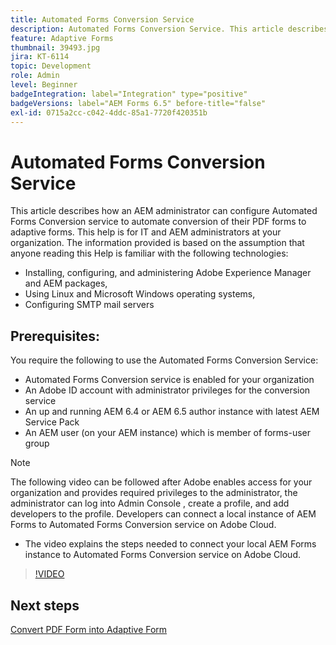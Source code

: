 ```yaml
---
title: Automated Forms Conversion Service
description: Automated Forms Conversion Service. This article describes how an AEM administrator can configure Automated Forms Conversion service to automate conversion of their PDF forms to adaptive forms. This help is for IT and AEM administrators at your organization.
feature: Adaptive Forms
thumbnail: 39493.jpg
jira: KT-6114
topic: Development
role: Admin
level: Beginner
badgeIntegration: label="Integration" type="positive"
badgeVersions: label="AEM Forms 6.5" before-title="false"
exl-id: 0715a2cc-c042-4ddc-85a1-7720f420351b
---
```

# Automated Forms Conversion Service

This article describes how an AEM administrator can configure Automated Forms Conversion service to automate conversion of their PDF forms to adaptive forms. This help is for IT and AEM administrators at your organization. The information provided is based on the assumption that anyone reading this Help is familiar with the following technologies:

* Installing, configuring, and administering Adobe Experience Manager and AEM packages,
* Using Linux and Microsoft Windows operating systems,
* Configuring SMTP mail servers

## Prerequisites:

You require the following to use the Automated Forms Conversion Service:

* Automated Forms Conversion service is enabled for your organization
* An Adobe ID account with administrator privileges for the conversion service
* An up and running AEM 6.4 or AEM 6.5 author instance with latest AEM Service Pack
* An AEM user (on your AEM instance) which is member of forms-user group

>[!NOTE]
>The following video can be followed after Adobe enables access for your organization and provides required privileges to the administrator, the administrator can log into Admin Console , create a profile, and add developers to the profile. Developers can connect a local instance of AEM Forms to Automated Forms Conversion service on Adobe Cloud.

* The video explains the steps needed to connect your local AEM Forms instance to Automated Forms Conversion service on Adobe Cloud.

>[!VIDEO](https://video.tv.adobe.com/v/39493?quality=12&learn=on)

## Next steps

[Convert PDF Form into Adaptive Form](./convert-pdf-form-into-adaptive-form.md)